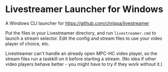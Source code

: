 # Livestreamer Launcher for Windows

A Windows CLI launcher for https://github.com/chrippa/livestreamer

Put the files in your Livestreamer directory, and run `livestreamer.cmd` to launch a stream selector.
Edit the config and stream files to use your video player of choice, etc.

Livestreamer can't handle an already open MPC-HC video player, so the stream files run a taskkill on it before starting a stream. (No idea if other video players behave better - you might have to try if they work without it.)
